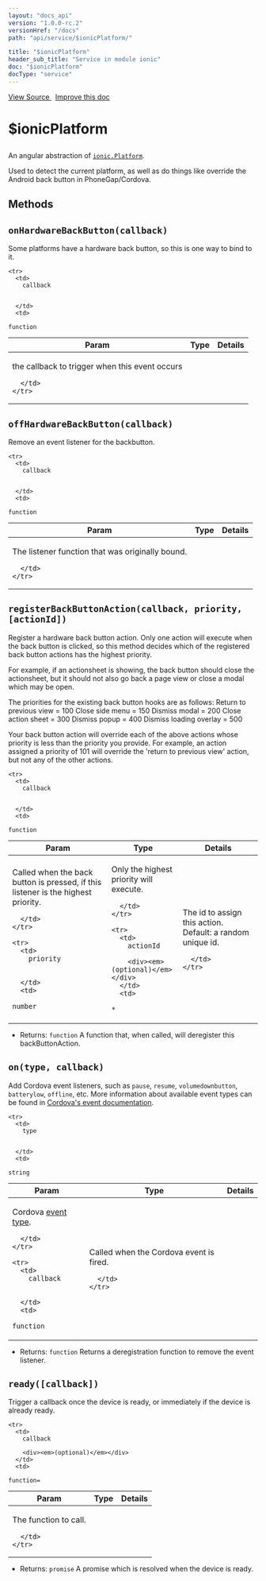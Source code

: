 ```yaml
---
layout: "docs_api"
version: "1.0.0-rc.2"
versionHref: "/docs"
path: "api/service/$ionicPlatform/"

title: "$ionicPlatform"
header_sub_title: "Service in module ionic"
doc: "$ionicPlatform"
docType: "service"
---
```


<div class="improve-docs">
  <a href='http://github.com/driftyco/ionic/tree/1.x/js/angular/service/platform.js#L8'>
    View Source
  </a>
  &nbsp;
  <a href='http://github.com/driftyco/ionic/edit/master/js/angular/service/platform.js#L8'>
    Improve this doc
  </a>
</div>




<h1 class="api-title">

  $ionicPlatform



</h1>





An angular abstraction of <a href="/docs/api/utility/ionic.Platform/"><code>ionic.Platform</code></a>.

Used to detect the current platform, as well as do things like override the
Android back button in PhoneGap/Cordova.










  

  
## Methods

<div id="onHardwareBackButton"></div>
<h2>
  <code>onHardwareBackButton(callback)</code>

</h2>

Some platforms have a hardware back button, so this is one way to
bind to it.



<table class="table" style="margin:0;">
  <thead>
    <tr>
      <th>Param</th>
      <th>Type</th>
      <th>Details</th>
    </tr>
  </thead>
  <tbody>
    
    <tr>
      <td>
        callback
        
        
      </td>
      <td>
        
  <code>function</code>
      </td>
      <td>
        <p>the callback to trigger when this event occurs</p>

        
      </td>
    </tr>
    
  </tbody>
</table>









<div id="offHardwareBackButton"></div>
<h2>
  <code>offHardwareBackButton(callback)</code>

</h2>

Remove an event listener for the backbutton.



<table class="table" style="margin:0;">
  <thead>
    <tr>
      <th>Param</th>
      <th>Type</th>
      <th>Details</th>
    </tr>
  </thead>
  <tbody>
    
    <tr>
      <td>
        callback
        
        
      </td>
      <td>
        
  <code>function</code>
      </td>
      <td>
        <p>The listener function that was
originally bound.</p>

        
      </td>
    </tr>
    
  </tbody>
</table>









<div id="registerBackButtonAction"></div>
<h2>
  <code>registerBackButtonAction(callback, priority, [actionId])</code>

</h2>

Register a hardware back button action. Only one action will execute
when the back button is clicked, so this method decides which of
the registered back button actions has the highest priority.

For example, if an actionsheet is showing, the back button should
close the actionsheet, but it should not also go back a page view
or close a modal which may be open.

The priorities for the existing back button hooks are as follows:
  Return to previous view = 100
  Close side menu = 150
  Dismiss modal = 200
  Close action sheet = 300
  Dismiss popup = 400
  Dismiss loading overlay = 500

Your back button action will override each of the above actions
whose priority is less than the priority you provide. For example,
an action assigned a priority of 101 will override the 'return to
previous view' action, but not any of the other actions.



<table class="table" style="margin:0;">
  <thead>
    <tr>
      <th>Param</th>
      <th>Type</th>
      <th>Details</th>
    </tr>
  </thead>
  <tbody>
    
    <tr>
      <td>
        callback
        
        
      </td>
      <td>
        
  <code>function</code>
      </td>
      <td>
        <p>Called when the back button is pressed,
if this listener is the highest priority.</p>

        
      </td>
    </tr>
    
    <tr>
      <td>
        priority
        
        
      </td>
      <td>
        
  <code>number</code>
      </td>
      <td>
        <p>Only the highest priority will execute.</p>

        
      </td>
    </tr>
    
    <tr>
      <td>
        actionId
        
        <div><em>(optional)</em></div>
      </td>
      <td>
        
  <code>*</code>
      </td>
      <td>
        <p>The id to assign this action. Default: a
random unique id.</p>

        
      </td>
    </tr>
    
  </tbody>
</table>






* Returns: 
  <code>function</code> A function that, when called, will deregister
this backButtonAction.




<div id="on"></div>
<h2>
  <code>on(type, callback)</code>

</h2>

Add Cordova event listeners, such as `pause`, `resume`, `volumedownbutton`, `batterylow`,
`offline`, etc. More information about available event types can be found in
[Cordova's event documentation](https://cordova.apache.org/docs/en/edge/cordova_events_events.md.html#Events).



<table class="table" style="margin:0;">
  <thead>
    <tr>
      <th>Param</th>
      <th>Type</th>
      <th>Details</th>
    </tr>
  </thead>
  <tbody>
    
    <tr>
      <td>
        type
        
        
      </td>
      <td>
        
  <code>string</code>
      </td>
      <td>
        <p>Cordova <a href="https://cordova.apache.org/docs/en/edge/cordova_events_events.md.html#Events">event type</a>.</p>

        
      </td>
    </tr>
    
    <tr>
      <td>
        callback
        
        
      </td>
      <td>
        
  <code>function</code>
      </td>
      <td>
        <p>Called when the Cordova event is fired.</p>

        
      </td>
    </tr>
    
  </tbody>
</table>






* Returns: 
  <code>function</code> Returns a deregistration function to remove the event listener.




<div id="ready"></div>
<h2>
  <code>ready([callback])</code>

</h2>

Trigger a callback once the device is ready,
or immediately if the device is already ready.



<table class="table" style="margin:0;">
  <thead>
    <tr>
      <th>Param</th>
      <th>Type</th>
      <th>Details</th>
    </tr>
  </thead>
  <tbody>
    
    <tr>
      <td>
        callback
        
        <div><em>(optional)</em></div>
      </td>
      <td>
        
  <code>function=</code>
      </td>
      <td>
        <p>The function to call.</p>

        
      </td>
    </tr>
    
  </tbody>
</table>






* Returns: 
  <code>promise</code> A promise which is resolved when the device is ready.



  
  






